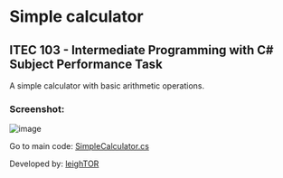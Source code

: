 # Simple calculator
## ITEC 103 - Intermediate Programming with C# Subject Performance Task
A simple calculator with basic arithmetic operations.

### Screenshot:

![image](https://user-images.githubusercontent.com/98265778/162354296-2f97041d-d2c9-4a59-9dec-19c96a599951.png)

Go to main code: [SimpleCalculator.cs](https://github.com/leighTOR/ITEC103Week4-calculator/blob/7e68eef7823209ef86467d10d077d3fef22488f8/calculator-winforms/SimpleCalculator.cs)

Developed by: [leighTOR](https://github.com/leighTOR)
